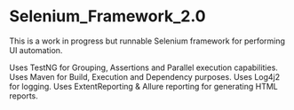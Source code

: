 # Selenium_Framework_2.0

This is a work in progress but runnable Selenium framework for performing UI automation. 

Uses TestNG for Grouping, Assertions and Parallel execution capabilities. 
Uses Maven for Build, Execution and Dependency purposes.
Uses Log4j2 for logging.
Uses ExtentReporting & Allure reporting for generating HTML reports.

